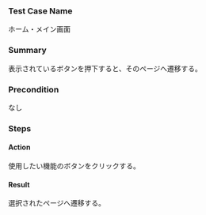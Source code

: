 ### Test Case Name
ホーム・メイン画面

### Summary
表示されているボタンを押下すると、そのページへ遷移する。

### Precondition
なし

### Steps

#### Action
使用したい機能のボタンをクリックする。
#### Result
選択されたページへ遷移する。
